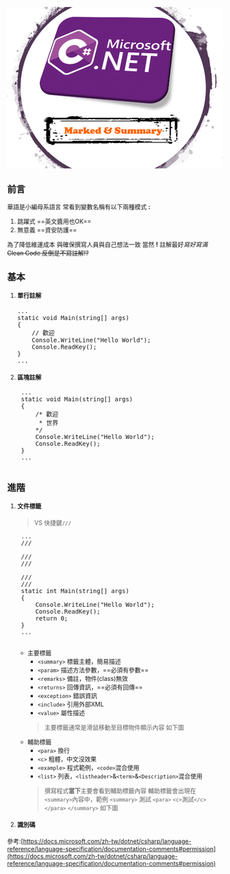 <div class="mdtable"></div>
<img src="https://github.com/JianTodo/BloggerUsage/blob/master/0007.C%23%20%E8%A8%BB%E8%A7%A3/icon.png?raw=true"  />

## 前言
華語是小編母系語言
常看到變數名稱有以下兩種模式 **:**
   1. 跳躍式 ==英文醬用也OK==
   2. 無意義 ==資安防護==

為了降低維運成本
與確保撰寫人員與自己想法一致
當然 **!** 註解最好*寫好寫滿*
~~Clean Code 反倒是不寫註解!?~~
<!--more-->

## 基本
1.  #### 單行註解
	<pre class="brush:csharp;highlight:[4];">
	...
	static void Main(string[] args)
	{
		// 歡迎
		Console.WriteLine("Hello World");
	    Console.ReadKey();
	}
	...
	</pre>
2. #### 區塊註解
	<pre class="brush:csharp;highlight:[4,5];">
	...
	static void Main(string[] args)
	{
		/* 歡迎
		 * 世界
		*/
		Console.WriteLine("Hello World");
	    Console.ReadKey();
	}
	...
	</pre>

## 進階
1. #### 文件標籤
	> VS 快捷鍵`///`
	<pre class="brush:csharp;highlight:[2,3,4,5,6];">
	...
	/// <summary>
	/// 
	/// </summary>
	/// <param name="args"></param>
	/// <returns></returns>
	static int Main(string[] args)
	{
		Console.WriteLine("Hello World");
	    Console.ReadKey();
		return 0;
	}
	...
	</pre>
	- 主要標籤
		- `<summary>` 標籤主體，簡易描述
		- `<param>` 描述方法參數，==必須有參數==
		- `<remarks>` 備註，物件(class)無效
		- `<returns>` 回傳資訊，==必須有回傳==
		- `<exception>` 錯誤資訊
		- `<include>` 引用外部XML
		- `<value>` 屬性描述
		> 主要標籤通常是滑鼠移動至目標物件顯示內容
		> 如下圖
	- 輔助標籤
		- `<para>` 換行
		- `<c>` 粗體，中文沒效果
		- `<example>` 程式範例，`<code>`混合使用
		- `<list>` 列表，`<listheader>`&`<term>`&`<Description>`混合使用
		> 撰寫程式**當下**主要會看到輔助標籤內容
		> 輔助標籤會出現在`<summary>`內容中，範例
		`<summary>`
		測試
		`<para>` `<c>`測試`</c>` `</para>` 
		`</summary>`
		> 如下圖
	
2. #### 識別碼
參考:[https://docs.microsoft.com/zh-tw/dotnet/csharp/language-reference/language-specification/documentation-comments#permission](https://docs.microsoft.com/zh-tw/dotnet/csharp/language-reference/language-specification/documentation-comments#permission)
